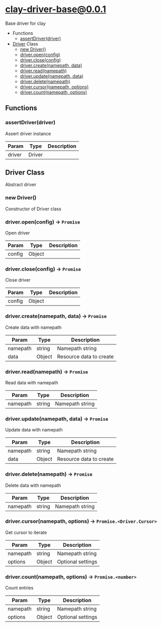 # clay-driver-base@0.0.1

Base driver for clay

+ Functions
  + [assertDriver(driver)](#clay-driver-base-function-assert-driver)
+ [Driver](clay-driver-base-classes) Class
  + [new Driver()](#clay-driver-base-classes-driver-constructor)
  + [driver.open(config)](#clay-driver-base-classes-driver-open)
  + [driver.close(config)](#clay-driver-base-classes-driver-close)
  + [driver.create(namepath, data)](#clay-driver-base-classes-driver-create)
  + [driver.read(namepath)](#clay-driver-base-classes-driver-read)
  + [driver.update(namepath, data)](#clay-driver-base-classes-driver-update)
  + [driver.delete(namepath)](#clay-driver-base-classes-driver-delete)
  + [driver.cursor(namepath, options)](#clay-driver-base-classes-driver-cursor)
  + [driver.count(namepath, options)](#clay-driver-base-classes-driver-count)

## Functions

<a class='md-heading-link' name="clay-driver-base-function-assert-driver" ></a>

### assertDriver(driver)

Assert driver instance

| Param | Type | Description |
| ----- | --- | -------- |
| driver | Driver |  |



<a class='md-heading-link' name="clay-driver-base-classes"></a>

## Driver Class

Abstract driver


<a class='md-heading-link' name="clay-driver-base-classes-driver-constructor" ></a>

### new Driver()

Constructor of Driver class



<a class='md-heading-link' name="clay-driver-base-classes-driver-open" ></a>

### driver.open(config) -> `Promise`

Open driver

| Param | Type | Description |
| ----- | --- | -------- |
| config | Object |  |


<a class='md-heading-link' name="clay-driver-base-classes-driver-close" ></a>

### driver.close(config) -> `Promise`

Close driver

| Param | Type | Description |
| ----- | --- | -------- |
| config | Object |  |


<a class='md-heading-link' name="clay-driver-base-classes-driver-create" ></a>

### driver.create(namepath, data) -> `Promise`

Create data with namepath

| Param | Type | Description |
| ----- | --- | -------- |
| namepath | string | Namepath string |
| data | Object | Resource data to create |


<a class='md-heading-link' name="clay-driver-base-classes-driver-read" ></a>

### driver.read(namepath) -> `Promise`

Read data with namepath

| Param | Type | Description |
| ----- | --- | -------- |
| namepath | string | Namepath string |


<a class='md-heading-link' name="clay-driver-base-classes-driver-update" ></a>

### driver.update(namepath, data) -> `Promise`

Update data with namepath

| Param | Type | Description |
| ----- | --- | -------- |
| namepath | string | Namepath string |
| data | Object | Resource data to create |


<a class='md-heading-link' name="clay-driver-base-classes-driver-delete" ></a>

### driver.delete(namepath) -> `Promise`

Delete data with namepath

| Param | Type | Description |
| ----- | --- | -------- |
| namepath | string | Namepath string |


<a class='md-heading-link' name="clay-driver-base-classes-driver-cursor" ></a>

### driver.cursor(namepath, options) -> `Promise.<Driver.Cursor>`

Get cursor to iterate

| Param | Type | Description |
| ----- | --- | -------- |
| namepath | string | Namepath string |
| options | Object | Optional settings |


<a class='md-heading-link' name="clay-driver-base-classes-driver-count" ></a>

### driver.count(namepath, options) -> `Promise.<number>`

Count entries

| Param | Type | Description |
| ----- | --- | -------- |
| namepath | string | Namepath string |
| options | Object | Optional settings |




